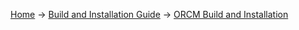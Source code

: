 [Home](Home) -> [Build and Installation Guide](2-Build-and-Installation-Guide) -> [ORCM Build and Installation](2.1-ORCM-Build-and-Installation)
